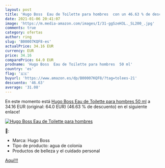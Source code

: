 ```yaml
---
layout: post
title: 'Hugo Boss  Eau de Toilette para hombres  con un 46.63 % de descuento'
date: 2021-01-06 20:41:07
image: 'https://m.media-amazon.com/images/I/31-ggSzeH3L._SL200_.jpg'
comments: true
category: ofertas
author: ring
slug: 'B00007KQF8-es'
actualPrice: 34.16 EUR
currency: EUR
price: 34.16
comparePrice: 64.0 EUR
prodname: 'Hugo Boss  Eau de Toilette para hombres  50 ml'
country: 'es'
flag: '🇪🇸'
buyurl: 'https://www.amazon.es/dp/B00007KQF8/?tag=tolees-21'
descuento: '46.63'
average: '31.08'
---
```


En este momento está [Hugo Boss  Eau de Toilette para hombres  50 ml](https://www.amazon.es/dp/B00007KQF8/?tag=tolees-21) a 34.16 EUR (original: 64.0 EUR) (46.63 %  de descuento) en el siguiente enlace!

[![Hugo Boss  Eau de Toilette para hombres ](https://m.media-amazon.com/images/I/31-ggSzeH3L._SL200_.jpg)](https://www.amazon.es/dp/B00007KQF8/?tag=tolees-21)

🔎:

- Marca: Hugo Boss
- Tipo de producto: agua de colonia
- Productos de belleza y el cuidado personal

[Aquí!!!](https://www.amazon.es/dp/B00007KQF8/?tag=tolees-21)
